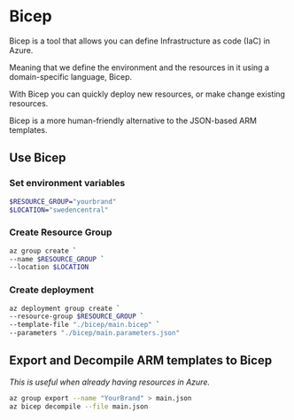 # Bicep

Bicep is a tool that allows you can define Infrastructure as code (IaC) in Azure. 

Meaning that we define the environment and the resources in it using a domain-specific language, Bicep.

With Bicep you can quickly deploy new resources, or make change existing resources.

Bicep is a more human-friendly alternative to the JSON-based ARM templates.

## Use Bicep

### Set environment variables

```sh
$RESOURCE_GROUP="yourbrand"
$LOCATION="swedencentral"
```

### Create Resource Group

```sh
az group create `
--name $RESOURCE_GROUP `
--location $LOCATION
```

### Create deployment

```sh
az deployment group create `
--resource-group $RESOURCE_GROUP `
--template-file "./bicep/main.bicep" `
--parameters "./bicep/main.parameters.json"
```

## Export and Decompile ARM templates to Bicep

_This is useful when already having resources in Azure._

```sh
az group export --name "YourBrand" > main.json
az bicep decompile --file main.json
```